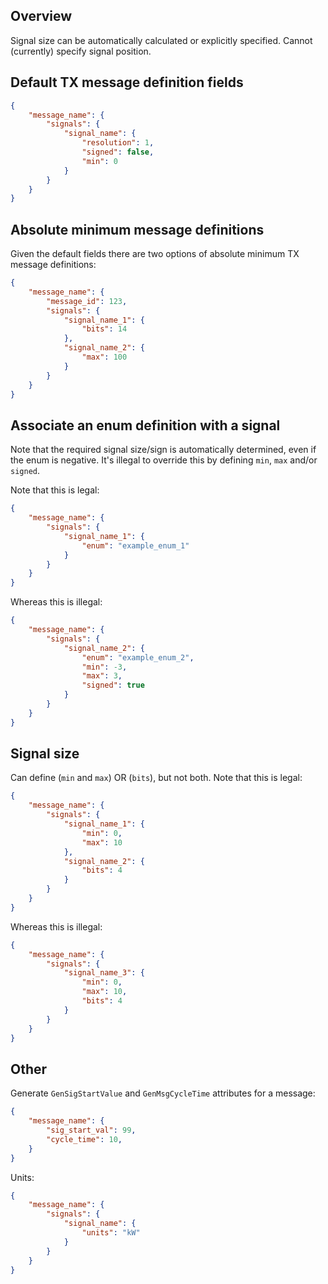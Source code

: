 ## Overview

Signal size can be automatically calculated or explicitly specified. Cannot (currently) specify signal position.

## Default TX message definition fields
```json
{
    "message_name": {
        "signals": {
            "signal_name": {
                "resolution": 1,
                "signed": false,
                "min": 0
            }
        }
    }
}
```

## Absolute minimum message definitions
Given the default fields there are two options of absolute minimum TX message definitions:
```json
{
    "message_name": {
        "message_id": 123,
        "signals": {
            "signal_name_1": {
                "bits": 14
            },
            "signal_name_2": {
                "max": 100
            }
        }
    }
}
```

## Associate an enum definition with a signal
Note that the required signal size/sign is automatically determined, even if the enum is negative. It's illegal to override this by defining `min`, `max` and/or `signed`.

Note that this is legal:
```json
{
    "message_name": {
        "signals": {
            "signal_name_1": {
                "enum": "example_enum_1"
            }
        }
    }
}
```

Whereas this is illegal:
```json
{
    "message_name": {
        "signals": {
            "signal_name_2": {
                "enum": "example_enum_2",
                "min": -3,
                "max": 3,
                "signed": true
            }
        }
    }
}
```

## Signal size

Can define (`min` and `max`) OR (`bits`), but not both. Note that this is legal:
```json
{
    "message_name": {
        "signals": {
            "signal_name_1": {
                "min": 0,
                "max": 10
            },
            "signal_name_2": {
                "bits": 4
            }
        }
    }
}
```

Whereas this is illegal:
```json
{
    "message_name": {
        "signals": {
            "signal_name_3": {
                "min": 0,
                "max": 10,
                "bits": 4
            }
        }
    }
}
```

## Other

Generate `GenSigStartValue` and `GenMsgCycleTime` attributes for a message:
```json
{
    "message_name": {
        "sig_start_val": 99,
        "cycle_time": 10,
    }
}
```

Units:
```json
{
    "message_name": {
        "signals": {
            "signal_name": {
                "units": "kW"
            }
        }
    }
}
```
